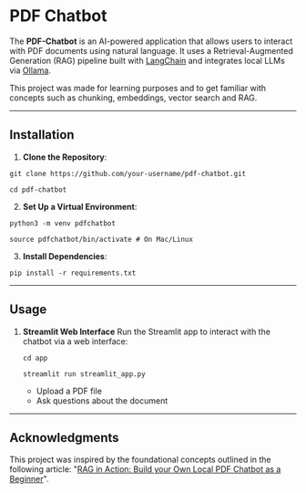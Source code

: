# PDF Chatbot

The **PDF-Chatbot** is an AI-powered application that allows users to interact with PDF documents using natural language. It uses a Retrieval-Augmented Generation (RAG) pipeline built with [LangChain](https://www.langchain.com/) and integrates local LLMs via [Ollama](https://ollama.com/). 

This project was made for learning purposes and to get familiar with concepts such as chunking, embeddings, vector search and RAG. 

---

## Installation

1. **Clone the Repository**:
```
git clone https://github.com/your-username/pdf-chatbot.git
```
```
cd pdf-chatbot
```

2. **Set Up a Virtual Environment**:
```
python3 -m venv pdfchatbot
```
```
source pdfchatbot/bin/activate # On Mac/Linux
```

3. **Install Dependencies**:
```
pip install -r requirements.txt
```

---

## Usage 
1. **Streamlit Web Interface**
   Run the Streamlit app to interact with the chatbot via a web interface:

   ```
   cd app
   ```
   ```
   streamlit run streamlit_app.py
   ```
   * Upload a PDF file
   * Ask questions about the document
  
---

## Acknowledgments
This project was inspired by the foundational concepts outlined in the following article: "[RAG in Action: Build your Own Local PDF Chatbot as a Beginner](https://medium.com/data-science-collective/rag-in-action-build-your-own-local-pdf-chatbot-as-a-beginner-96c2833869ff)".
